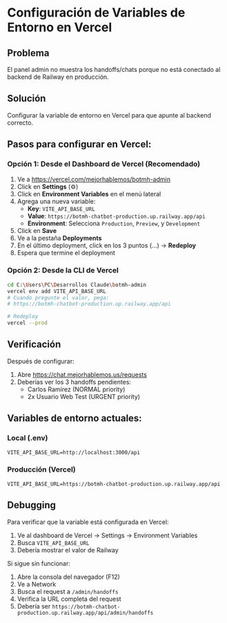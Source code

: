 # Configuración de Variables de Entorno en Vercel

## Problema
El panel admin no muestra los handoffs/chats porque no está conectado al backend de Railway en producción.

## Solución
Configurar la variable de entorno en Vercel para que apunte al backend correcto.

## Pasos para configurar en Vercel:

### Opción 1: Desde el Dashboard de Vercel (Recomendado)

1. Ve a https://vercel.com/mejorhablemos/botmh-admin
2. Click en **Settings** (⚙️)
3. Click en **Environment Variables** en el menú lateral
4. Agrega una nueva variable:
   - **Key**: `VITE_API_BASE_URL`
   - **Value**: `https://botmh-chatbot-production.up.railway.app/api`
   - **Environment**: Selecciona `Production`, `Preview`, y `Development`
5. Click en **Save**
6. Ve a la pestaña **Deployments**
7. En el último deployment, click en los 3 puntos (...) → **Redeploy**
8. Espera que termine el deployment

### Opción 2: Desde la CLI de Vercel

```bash
cd C:\Users\PC\Desarrollos Claude\botmh-admin
vercel env add VITE_API_BASE_URL
# Cuando pregunte el valor, pega:
# https://botmh-chatbot-production.up.railway.app/api

# Redeploy
vercel --prod
```

## Verificación

Después de configurar:

1. Abre https://chat.mejorhablemos.us/requests
2. Deberías ver los 3 handoffs pendientes:
   - Carlos Ramírez (NORMAL priority)
   - 2x Usuario Web Test (URGENT priority)

## Variables de entorno actuales:

### Local (.env)
```env
VITE_API_BASE_URL=http://localhost:3000/api
```

### Producción (Vercel)
```env
VITE_API_BASE_URL=https://botmh-chatbot-production.up.railway.app/api
```

## Debugging

Para verificar que la variable está configurada en Vercel:

1. Ve al dashboard de Vercel → Settings → Environment Variables
2. Busca `VITE_API_BASE_URL`
3. Debería mostrar el valor de Railway

Si sigue sin funcionar:

1. Abre la consola del navegador (F12)
2. Ve a Network
3. Busca el request a `/admin/handoffs`
4. Verifica la URL completa del request
5. Debería ser `https://botmh-chatbot-production.up.railway.app/api/admin/handoffs`
